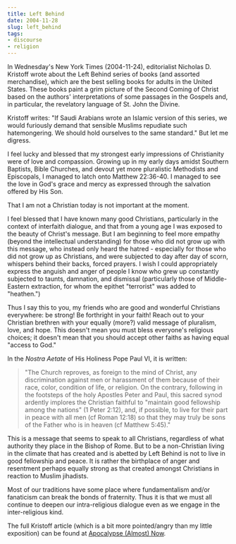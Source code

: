 ```yaml
---
title: Left Behind
date: 2004-11-28
slug: left_behind
tags:
- discourse
- religion
---
```


In Wednesday's New York Times (2004-11-24), editorialist Nicholas D. Kristoff
wrote about the Left Behind series of books (and assorted merchandise), which
are the best selling books for adults in the United States. These books paint a
grim picture of the Second Coming of Christ based on the authors'
interpretations of some passages in the Gospels and, in particular, the
revelatory language of St. John the Divine.

<!-- truncate -->

Kristoff writes: "If Saudi Arabians wrote an Islamic version of this series, we
would furiously demand that sensible Muslims repudiate such hatemongering. We
should hold ourselves to the same standard." But let me digress.

I feel lucky and blessed that my strongest early impressions of Christianity
were of love and compassion. Growing up in my early days amidst Southern
Baptists, Bible Churches, and devout yet more pluralistic Methodists and
Episcopals, I managed to latch onto Matthew 22:36-40. I managed to see the love
in God's grace and mercy as expressed through the salvation offered by His Son.

That I am not a Christian today is not important at the moment.

I feel blessed that I have known many good Christians, particularly in the
context of interfaith dialogue, and that from a young age I was exposed to the
beauty of Christ's message. But I am beginning to feel more empathy (beyond the
intellectual understanding) for those who did not grow up with this message, who
instead only heard the hatred - especially for those who did not grow up as
Christians, and were subjected to day after day of scorn, whispers behind their
backs, forced prayers. I wish I could appropriately express the anguish and
anger of people I know who grew up constantly subjected to taunts, damnation,
and dismissal (particularly those of Middle-Eastern extraction, for whom the
epithet "terrorist" was added to "heathen.")

Thus I say this to you, my friends who are good and wonderful Christians
everywhere: be strong! Be forthright in your faith! Reach out to your Christian
brethren with your equally (more?) valid message of pluralism, love, and hope.
This doesn't mean you must bless everyone's religious choices; it doesn't mean
that you should accept other faiths as having equal "access to God."

In the _Nostra Aetate_ of His Holiness Pope Paul VI, it is written:

> "The Church reproves, as foreign to the mind of Christ, any discrimination
> against men or harassment of them because of their race, color, condition of
> life, or religion. On the contrary, following in the footsteps of the holy
> Apostles Peter and Paul, this sacred synod ardently implores the Christian
> faithful to "maintain good fellowship among the nations" (1 Peter 2:12), and, if
> possible, to live for their part in peace with all men (cf Roman 12:18) so that
> they may truly be sons of the Father who is in heaven (cf Matthew 5:45)."

This is a message that seems to speak to all Christians, regardless of what
authority they place in the Bishop of Rome. But to be a non-Christian living in
the climate that has created and is abetted by Left Behind is not to live in
good fellowship and peace. It is rather the birthplace of anger and resentment
perhaps equally strong as that created amongst Christians in reaction to Muslim
jihadists.

Most of our traditions have some place where fundamentalism and/or fanaticism
can break the bonds of fraternity. Thus it is that we must all continue to
deepen our intra-religious dialogue even as we engage in the inter-religious
kind.

The full Kristoff article (which is a bit more pointed/angry than my little
exposition) can be found at [Apocalypse (Almost)
Now](http://www.nytimes.com/2004/11/24/opinion/24kristof.html).
